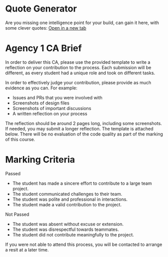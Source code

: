 # Quote Generator

Are you missing one intelligence point for your build, can gain it here, with some clever quotes:
[Open in a new tab](https://kietil.github.io/agency-1-ca/)


# Agency 1 CA Brief

In order to deliver this CA, please use the provided template to write a reflection on your contribution to the process.
Each submission will be different, as every student had a unique role and took on different tasks.

In order to effectively judge your contribution, please provide as much evidence as you can. For example:

- Issues and PRs that you were involved with
- Screenshots of design files
- Screenshots of important discussions
- A written reflection on your process


The reflection should be around 2 pages long, including some screenshots. If needed, you may submit a longer reflection. The template is attached below.
There will be no evaluation of the code quality as part of the marking of this course.


# Marking Criteria

Passed
- The student has made a sincere effort to contribute to a large team project.
- The student communicated challenges to their team.
- The student was polite and professional in interactions.
- The student made a valid contribution to the project.

Not Passed
- The student was absent without excuse or extension.
- The student was disrespectful towards teammates.
- The student did not contribute meaningfully to the project.

  
If you were not able to attend this process, you will be contacted to arrange a resit at a later time.
